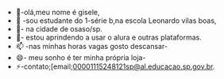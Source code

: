 - 👋-olá,meu nome é gisele,
- 👀 -sou estudante do 1-série b,na escola Leonardo vilas boas,
- 🌱- na cidade de osaso/sp.
- 💞️- estou aprindendo a usar o alura e outras plataformas.
- 📫 -nas minhas horas vagas gosto descansar- 
- 😄- meu sonho é ter minha própria loja-
- ⚡-contato;[email;00001115248121sp@al.educacao.sp.gov.br. 

<!---
gisele1b/gisele1b is a ✨ special ✨ repository because its `README.md` (this file) appears on your GitHub profile.
You can click the Preview link to take a look at your changes.
--->
